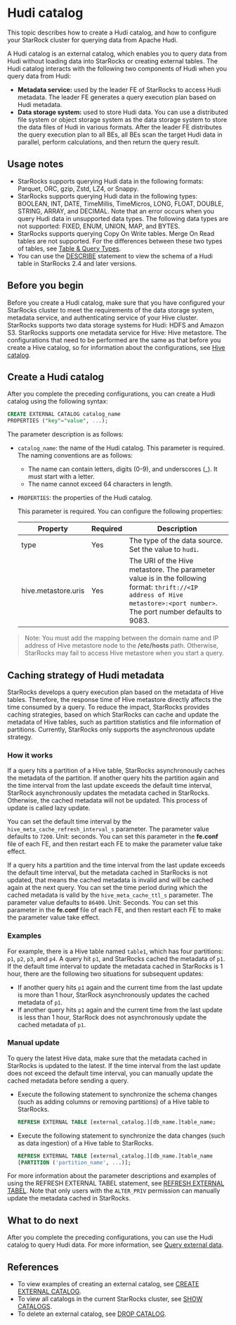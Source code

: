 # Hudi catalog

This topic describes how to create a Hudi catalog, and how to configure your StarRock cluster for querying data from Apache Hudi.

A Hudi catalog is an external catalog, which enables you to query data from Hudi without loading data into StarRocks or creating external tables. The Hudi catalog interacts with the following two components of Hudi when you query data from Hudi:

- **Metadata service:** used by the leader FE of StarRocks to access Hudi metadata. The leader FE generates a query execution plan based on Hudi metadata.
- **Data storage system:** used to store Hudi data. You can use a distributed file system or object storage system as the data storage system to store the data files of Hudi in various formats. After the leader FE distributes the query execution plan to all BEs, all BEs scan the target Hudi data in parallel, perform calculations, and then return the query result.

## Usage notes

- StarRocks supports querying Hudi data in the following formats: Parquet, ORC, gzip, Zstd, LZ4, or Snappy.
- StarRocks supports querying Hudi data in the following types: BOOLEAN, INT, DATE, TimeMillis, TimeMicros, LONG, FLOAT, DOUBLE, STRING, ARRAY, and DECIMAL. Note that an error occurs when you query Hudi data in unsupported data types. The following data types are not supported: FIXED, ENUM, UNION, MAP,  and BYTES.
- StarRocks supports querying Copy On Write tables. Merge On Read tables are not supported. For the differences between these two types of tables, see [Table & Query Types](https://hudi.apache.org/docs/table_types).
- You can use the [DESCRIBE](/docs/sql-reference/sql-statements/Utility/DESCRIBE.md) statement to view the schema of a Hudi table in StarRocks 2.4 and later versions.

## Before you begin

Before you create a Hudi catalog, make sure that you have configured your StarRocks cluster to meet the requirements of the data storage system, metadata service, and authenticating service of your Hive cluster. StarRocks supports two data storage systems for Hudi: HDFS and Amazon S3. StarRocks supports one metadata service for Hive: Hive metastore. The configurations that need to be performed are the same as that before you create a Hive catalog, so for information about the configurations, see [Hive catalog](../catalog/hive_catalog.md#before-you-begin).

## Create a Hudi catalog

After you complete the preceding configurations, you can create a Hudi catalog using the following syntax:

```SQL
CREATE EXTERNAL CATALOG catalog_name 
PROPERTIES ("key"="value", ...);
```

The parameter description is as follows:

- `catalog_name`: the name of the Hudi catalog. This parameter is required.
   The naming conventions are as follows:

  - The name can contain letters, digits (0-9), and underscores (_). It must start with a letter.
  - The name cannot exceed 64 characters in length.

- `PROPERTIES`: the properties of the Hudi catalog.

   This parameter is required. You can configure the following properties:

    | **Property**        | **Required** | **Description**                                              |
    | ------------------- | ------------ | ------------------------------------------------------------ |
    | type                | Yes          | The type of the data source. Set the value to `hudi`.        |
    | hive.metastore.uris | Yes          | The URI of the Hive metastore. The parameter value is in the following format: `thrift://<IP address of Hive metastore>:<port number>`. The port number defaults to 9083. |

> Note: You must add the mapping between the domain name and IP address of Hive metastore node to the **/etc/hosts** path. Otherwise, StarRocks may fail to access Hive metastore when you start a query.

## Caching strategy of Hudi metadata

StarRocks develops a query execution plan based on the metadata of Hive tables. Therefore, the response time of Hive metastore directly affects the time consumed by a query. To reduce the impact, StarRocks provides caching strategies, based on which StarRocks can cache and update the metadata of Hive tables, such as partition statistics and file information of partitions. Currently, StarRocks only supports the asynchronous update strategy.

### How it works

If a query hits a partition of a Hive table, StarRocks asynchronously caches the metadata of the partition. If another query hits the partition again and the time interval from the last update exceeds the default time interval, StarRock asynchronously updates the metadata cached in StarRocks. Otherwise, the cached metadata will not be updated. This process of update is called lazy update.

You can set the default time interval by the `hive_meta_cache_refresh_interval_s` parameter. The parameter value defaults to `7200`. Unit: seconds. You can set this parameter in the **fe.conf** file of each FE, and then restart each FE to make the parameter value take effect.

If a query hits a partition and the time interval from the last update exceeds the default time interval, but the metadata cached in StarRocks is not updated, that means the cached metadata is invalid and will be cached again at the next query. You can set the time period during which the cached metadata is valid by the `hive_meta_cache_ttl_s` parameter. The parameter value defaults to `86400`. Unit: Seconds. You can set this parameter in the **fe.conf** file of each FE, and then restart each FE to make the parameter value take effect.

### Examples

For example, there is a Hive table named `table1`, which has four partitions: `p1`, `p2`, `p3`, and `p4`. A query hit `p1`, and StarRocks cached the metadata of `p1`. If the default time interval to update the metadata cached in StarRocks is 1 hour, there are the following two situations for subsequent updates:

- If another query hits `p1` again and the current time from the last update is more than 1 hour, StarRock asynchronously updates the cached metadata of `p1`.
- If another query hits `p1` again and the current time from the last update is less than 1 hour, StarRock does not asynchronously update the cached metadata of `p1`.

### Manual update

To query the latest Hive data, make sure that the metadata cached in StarRocks is updated to the latest. If the time interval from the last update does not exceed the default time interval, you can manually update the cached metadata before sending a query.

- Execute the following statement to synchronize the schema changes (such as adding columns or removing partitions) of a Hive table to StarRocks.

    ```SQL
    REFRESH EXTERNAL TABLE [external_catalog.][db_name.]table_name;
    ```

- Execute the following statement to synchronize the data changes (such as data ingestion) of a Hive table to StarRocks.

    ```SQL
    REFRESH EXTERNAL TABLE [external_catalog.][db_name.]table_name
    [PARTITION ('partition_name', ...)];
    ```

For more information about the parameter descriptions and examples of using the REFRESH EXTERNAL TABEL statement, see [REFRESH EXTERNAL TABEL](/docs/sql-reference/sql-statements/data-definition/REFRESH%20EXTERNAL%20TABLE.md). Note that only users with the `ALTER_PRIV` permission can manually update the metadata cached in StarRocks.

## What to do next

After you complete the preceding configurations, you can use the Hudi catalog to query Hudi data. For more information, see [Query external data](/docs/using_starrocks/catalog/query_external_data.md).

## References

- To view examples of creating an external catalog, see [CREATE EXTERNAL CATALOG](/docs/sql-reference/sql-statements/data-definition/CREATE%20EXTERNAL%20CATALOG.md).
- To view all catalogs in the current StarRocks cluster, see [SHOW CATALOGS](/docs/sql-reference/sql-statements/data-manipulation/SHOW%20CATALOGS.md).
- To delete an external catalog, see [DROP CATALOG](/docs/sql-reference/sql-statements/data-definition/DROP%20CATALOG.md).
